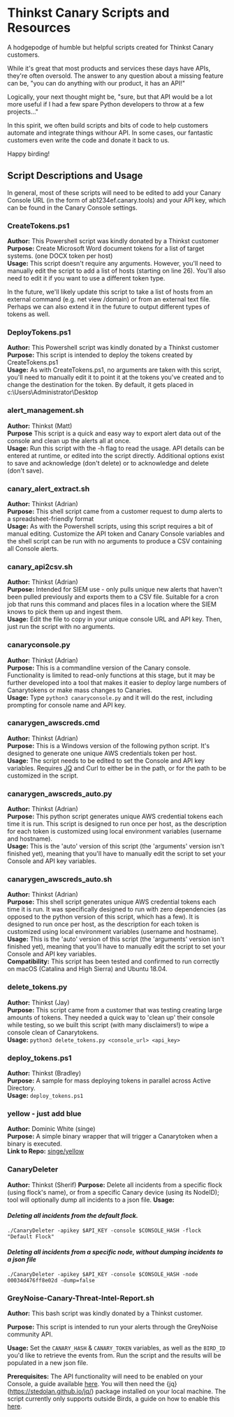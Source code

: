 # Thinkst Canary Scripts and Resources
A hodgepodge of humble but helpful scripts created for Thinkst Canary customers.

While it's great that most products and services these days have APIs, they're often oversold. The answer to any question about a missing feature can be, "you can do anything with our product, it has an API!"

Logically, your next thought might be, "sure, but that API would be a lot more useful if I had a few spare Python developers to throw at a few projects..."

In this spirit, we often build scripts and bits of code to help customers automate and integrate things withour API. In some cases, our fantastic customers even write the code and donate it back to us.

Happy birding!

## Script Descriptions and Usage
In general, most of these scripts will need to be edited to add your Canary Console URL (in the form of ab1234ef.canary.tools) and your API key, which can be found in the Canary Console settings.

### CreateTokens.ps1
**Author:** This Powershell script was kindly donated by a Thinkst customer  
**Purpose:** Create Microsoft Word document tokens for a list of target systems. (one DOCX token per host)  
**Usage:** This script doesn't require any arguments. However, you'll need to manually edit the script to add a list of hosts (starting on line 26). You'll also need to edit it if you want to use a different token type.  

In the future, we'll likely update this script to take a list of hosts from an external command (e.g. net view /domain) or from an external text file. Perhaps we can also extend it in the future to output different types of tokens as well.

### DeployTokens.ps1
**Author:** This Powershell script was kindly donated by a Thinkst customer  
**Purpose:** This script is intended to deploy the tokens created by CreateTokens.ps1  
**Usage:** As with CreateTokens.ps1, no arguments are taken with this script, you'll need to manually edit it to point it at the tokens you've created and to change the destination for the token. By default, it gets placed in c:\Users\Administrator\Desktop

### alert_management.sh
**Author:** Thinkst (Matt)  
**Purpose** This script is a quick and easy way to export alert data out of the console and clean up the alerts all at once.  
**Usage:** Run this script with the -h flag to read the usage. API details can be entered at runtime, or edited into the script directly. Additional options exist to save and acknowledge (don't delete) or to acknowledge and delete (don't save).

### canary_alert_extract.sh
**Author:** Thinkst (Adrian)  
**Purpose:** This shell script came from a customer request to dump alerts to a spreadsheet-friendly format  
**Usage:** As with the Powershell scripts, using this script requires a bit of manual editing. Customize the API token and Canary Console variables and the shell script can be run with no arguments to produce a CSV containing all Console alerts.  

### canary_api2csv.sh
**Author:** Thinkst (Adrian)  
**Purpose:** Intended for SIEM use - only pulls unique new alerts that haven't been pulled previously and exports them to a CSV file. Suitable for a cron job that runs this command and places files in a location where the SIEM knows to pick them up and ingest them.  
**Usage:** Edit the file to copy in your unique console URL and API key. Then, just run the script with no arguments.  

### canaryconsole.py
**Author:** Thinkst (Adrian)  
**Purpose:** This is a commandline version of the Canary console. Functionality is limited to read-only functions at this stage, but it may be further developed into a tool that makes it easier to deploy large numbers of Canarytokens or make mass changes to Canaries.  
**Usage:** Type ```python3 canaryconsole.py``` and it will do the rest, including prompting for console name and API key.

### canarygen_awscreds.cmd
**Author:** Thinkst (Adrian)  
**Purpose:** This is a Windows version of the following python script. It's designed to generate one unique AWS credentials token per host.  
**Usage:** The script needs to be edited to set the Console and API key variables. Requires [JQ](https://stedolan.github.io/jq/) and Curl to either be in the path, or for the path to be customized in the script.

### canarygen_awscreds_auto.py
**Author:** Thinkst (Adrian)  
**Purpose:** This python script generates unique AWS credential tokens each time it is run. This script is designed to run once per host, as the description for each token is customized using local environment variables (username and hostname).  
**Usage:** This is the 'auto' version of this script (the 'arguments' version isn't finished yet), meaning that you'll have to manually edit the script to set your Console and API key variables.

### canarygen_awscreds_auto.sh
**Author:** Thinkst (Adrian)  
**Purpose:** This shell script generates unique AWS credential tokens each time it is run. It was specifically designed to run with zero dependencies (as opposed to the python version of this script, which has a few). It is designed to run once per host, as the description for each token is customized using local environment variables (username and hostname).  
**Usage:** This is the 'auto' version of this script (the 'arguments' version isn't finished yet), meaning that you'll have to manually edit the script to set your Console and API key variables.  
**Compatibility:** This script has been tested and confirmed to run correctly on macOS (Catalina and High Sierra) and Ubuntu 18.04.  

### delete_tokens.py
**Author:** Thinkst (Jay)  
**Purpose:** This script came from a customer that was testing creating large amounts of tokens. They needed a quick way to 'clean up' their console while testing, so we built this script (with many disclaimers!) to wipe a console clean of Canarytokens.  
**Usage:** `python3 delete_tokens.py <console_url> <api_key>`

### deploy_tokens.ps1
**Author:** Thinkst (Bradley)  
**Purpose:** A sample for mass deploying tokens in parallel across Active Directory.  
**Usage:** `deploy_tokens.ps1`

### yellow - just add blue
**Author:** Dominic White (singe)  
**Purpose:** A simple binary wrapper that will trigger a Canarytoken when a binary is executed.  
**Link to Repo:** [singe/yellow](https://github.com/singe/yellow)

### CanaryDeleter
**Author:** Thinkst (Sherif)
**Purpose:** Delete all incidents from a specific flock (using flock's name), or from a specific Canary device (using its NodeID); tool will optionally dump all incidents to a json file.
**Usage:**
#### _Deleting all incidents from the default flock._
`./CanaryDeleter -apikey $API_KEY -console $CONSOLE_HASH -flock "Default Flock"`
#### _Deleting all incidents from a specific node, without dumping incidents to a json file_
`./CanaryDeleter -apikey $API_KEY -console $CONSOLE_HASH -node 00034d476ff8e02d -dump=false`

### GreyNoise-Canary-Threat-Intel-Report.sh
**Author:** This bash script was kindly donated by a Thinkst customer.

**Purpose:** This script is intended to run your alerts through the GreyNoise community API.

**Usage:** Set the `CANARY_HASH` & `CANARY_TOKEN` variables, as well as the `BIRD_ID` you'd like to retrieve the events from. Run the script and the results will be populated in a new json file.

**Prerequisites:** The API functionality will need to be enabled on your Console, a guide available [here](https://help.canary.tools/hc/en-gb/articles/360012727537-How-does-the-API-work-). You will then need the {jq}(https://stedolan.github.io/jq/) package installed on your local machine. The script currently only supports outside Birds, a guide on how to enable this [here](https://help.canary.tools/hc/en-gb/articles/360017954338-Configuring-your-device-as-an-Outside-Bird).
